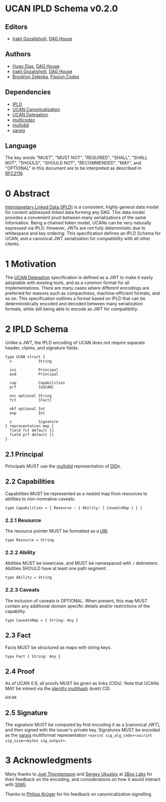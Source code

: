 # UCAN IPLD Schema v0.2.0

## Editors

* [Irakli Gozalishvili], [DAG House]

## Authors

* [Hugo Dias], [DAG House]
* [Irakli Gozalishvili], [DAG House]
* [Brooklyn Zelenka], [Fission Codes]

## Dependencies

* [IPLD]
* [UCAN Canonicalization]
* [UCAN Delegation]
* [multicodec]
* [multidid]
* [varsig]

## Language

The key words "MUST", "MUST NOT", "REQUIRED", "SHALL", "SHALL NOT", "SHOULD", "SHOULD NOT", "RECOMMENDED", "MAY", and "OPTIONAL" in this document are to be interpreted as described in [RFC2119].

# 0 Abstract

[Interplanetary Linked Data (IPLD)][IPLD] is a consistent, highly general data model for content addressed linked data forming any DAG. This data model provides a convenient pivot between many serializations of the same information. Being a chained token model, UCANs can be very naturally expressed via IPLD. However, JWTs are not fully deterministic due to whitespace and key ordering. This specification defines an IPLD Schema for UCAN, and a canonical JWT serialization for compatibility with all other clients.

# 1 Motivation

The [UCAN Delegation] specification is defined as a JWT to make it easily adoptable with existing tools, and as a common format for all implementations. There are many cases where different encodings are preferred for reasons such as compactness, machine-efficient formats, and so on. This specification outlines a format based on IPLD that can be deterministically encoded and decoded between many serialization formats, while still being able to encode as JWT for compatibility.

# 2 IPLD Schema

Unlike a JWT, the IPLD encoding of UCAN does not require separate header, claims, and signature fields.

```ipldsch
type UCAN struct {
  v            String

  iss          Principal
  aud          Principal

  cap          Capabilities
  prf          [&UCAN]

  nnc optional String
  fct          [Fact]

  nbf optional Int
  exp          Int

  s            Signature
} representation map {
  field fct default []
  field prf default []
}
```

## 2.1 Principal

Principals MUST use the [multidid] representation of [DID]s.

## 2.2 Capabilities

Capabilities MUST be represented as a nested map from resources to abilities to non-normative caveats.

``` ipldsch
type Capabilities = { Resource : { Ability: [ CaveatsMap ] } }
```

### 2.2.1 Resource

The resource pointer MUST be formatted as a [URI].

``` ipldsch
type Resource = String
```

### 2.2.2 Ability

Abilities MUST be lowercase, and MUST be namespaced with `/` delimeters. Abilities SHOULD have at least one path segment.

``` ipldsch
type Ability = String
```

### 2.2.3 Caveats

The inclusion of caveats is OPTIONAL. When present, this map MUST contain any additional domain specific details and/or restrictions of the capability. 

``` ipldsch
type CaveatsMap = { String: Any }
```

## 2.3 Fact

Facts MUST be structured as maps with string keys.

``` ipldsch
type Fact { String: Any }
```

## 2.4 Proof

As of UCAN 0.9, all proofs MUST be given as links (CIDs). Note that UCANs MAY be inlined via the [identity multihash](https://github.com/multiformats/multicodec/blob/master/table.csv#L2) (`0x00`) CID.

``` ipldsch
&UCAN
```

## 2.5 Signature

The signature MUST be computed by first encoding it as a [canonical JWT], and then signed with the issuer's private key. Signatures MUST be encoded as the [varsig] multiformat representation `<varint sig_alg_code><vairint sig_size><bytes sig_output>`.

# 3 Acknowledgments

Many thanks to [Joel Thorstensson](https://github.com/oed) and [Sergey Ukustov](https://github.com/ukstv) at [3Box Labs](https://3boxlabs.com/) for their feedback on the encoding, and considerations on how it would interact with [SIWE](https://eips.ethereum.org/EIPS/eip-4361).

Thanks to [Philipp Krüger](https://github.com/matheus23) for his feedback on canonicalization signalling.

<!-- Links -->

[Brooklyn Zelenka]: https://github.com/expede
[DAG House]: https://dag.house
[DID]: https://www.w3.org/TR/did-core/
[Fission Codes]: https://fission.codes
[Hugo Dias]: https://github.com/hugomrdias
[IPLD]: https://ipld.io/
[Irakli Gozalishvili]: https://github.com/Gozala
[RFC2119]: https://datatracker.ietf.org/doc/html/rfc2119
[UCAN Canonicalization]: https://github.com/ucan-wg/canonicalization/
[UCAN Canonicalization]: https://github.com/ucan-wg/canonicalization/ 
[UCAN Delegation]: https://github.com/ucan-wg/spec
[URI]: https://www.rfc-editor.org/rfc/rfc3986
[`dag-json`]: https://ipld.io/specs/codecs/dag-json/spec/
[`did:key`]: https://w3c-ccg.github.io/did-method-key/
[bytesprefix]: https://ipld.io/docs/schemas/using/authoring-guide/#bytesprefix-unions-for-bytes
[identity multihash]: https://github.com/multiformats/multicodec/blob/master/table.csv#L2
[multicodec]: https://github.com/multiformats/multicodec
[multidid]: https://github.com/ChainAgnostic/multidid 
[varsig]: https://github.com/ChainAgnostic/varsig/
